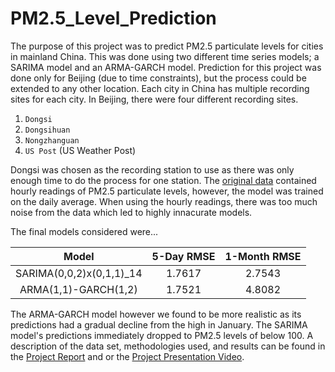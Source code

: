 # PM2.5_Level_Prediction

The purpose of this project was to predict PM2.5 particulate levels for cities in mainland China. This was done using two different time series models; a SARIMA model and an ARMA-GARCH model. Prediction for this project was done only for Beijing (due to time constraints), but the process could be extended to any other location. Each city in China has multiple recording sites for each city. In Beijing, there were four different recording sites.

1. `Dongsi`
2. `Dongsihuan`
3. `Nongzhanguan`
4. `US Post` (US Weather Post)

Dongsi was chosen as the recording station to use as there was only enough time to do the process for one station. The [original data](https://github.com/pholaway72/PM2.5_Level_Prediction/blob/main/Data%20Sets/BeijingPM20100101_20151231.csv) contained hourly readings of PM2.5 particulate levels, however, the model was trained on the daily average. When using the hourly readings, there was too much noise from the data which led to highly innacurate models.

The final models considered were...

| Model | 5-Day RMSE | 1-Month RMSE |
| :---: | :---: | :---: |
| SARIMA(0,0,2)x(0,1,1)_14 | 1.7617 | 2.7543 |
| ARMA(1,1)-GARCH(1,2) | 1.7521 | 4.8082 |

The ARMA-GARCH model however we found to be more realistic as its predictions had a gradual decline from the high in January. The SARIMA model's predictions immediately dropped to PM2.5 levels of below 100. A description of the data set, methodologies used, and results can be found in the [Project Report](https://github.com/pholaway72/PM2.5_Level_Prediction/blob/main/429FinalProject_Holaway_Li_Nagel.pdf) and or the [Project Presentation Video](https://github.com/pholaway72/PM2.5_Level_Prediction/blob/main/Presentation%20Video/video2809821395.mp4).
